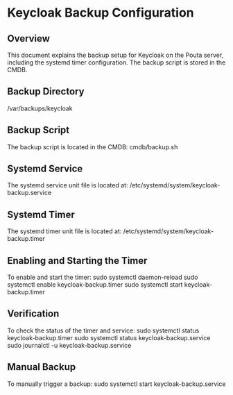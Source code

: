 # Keycloak Backup Configuration

## Overview
This document explains the backup setup for Keycloak on the Pouta server, including the systemd timer configuration. The backup script is stored in the CMDB.

## Backup Directory
/var/backups/keycloak

## Backup Script
The backup script is located in the CMDB: cmdb/backup.sh

## Systemd Service
The systemd service unit file is located at: /etc/systemd/system/keycloak-backup.service

## Systemd Timer
The systemd timer unit file is located at: /etc/systemd/system/keycloak-backup.timer

## Enabling and Starting the Timer
To enable and start the timer:
sudo systemctl daemon-reload
sudo systemctl enable keycloak-backup.timer
sudo systemctl start keycloak-backup.timer

## Verification
To check the status of the timer and service:
sudo systemctl status keycloak-backup.timer
sudo systemctl status keycloak-backup.service
sudo journalctl -u keycloak-backup.service

## Manual Backup
To manually trigger a backup: sudo systemctl start keycloak-backup.service
